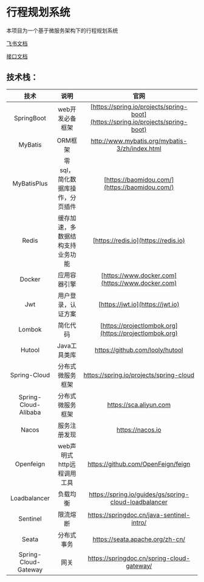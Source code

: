 # 行程规划系统

本项目为一个基于微服务架构下的行程规划系统

[飞书文档](https://ocn5kp8vpe7g.feishu.cn/wiki/MQphwBpPdicdrok4tvKcs6wMnof?from=from_copylink)

[接口文档](https://t9s5013jb1.apifox.cn)

## 技术栈：
|          技术          |          说明           |                             官网                             |
|:--------------------:|:---------------------:|:------------------------------------------------------------:|
|      SpringBoot      |       web开发必备框架       | [https://spring.io/projects/spring-boot](https://spring.io/projects/spring-boot) |
|       MyBatis        |         ORM框架         |        http://www.mybatis.org/mybatis-3/zh/index.html        |
|     MyBatisPlus      |   零sql，简化数据库操作，分页插件   |        [https://baomidou.com/](https://baomidou.com/)        |
|        Redis         |   缓存加速，多数据结构支持业务功能    |             [https://redis.io](https://redis.io)             |
|        Docker        |        应用容器引擎         |       [https://www.docker.com](https://www.docker.com)       |
|         Jwt          |       用户登录，认证方案       |               [https://jwt.io](https://jwt.io)               |
|        Lombok        |         简化代码          |    [https://projectlombok.org](https://projectlombok.org)    |
|        Hutool        |       Java工具类库        |               https://github.com/looly/hutool                |
|     Spring-Cloud     |        分布式微服务框架         |               https://spring.io/projects/spring-cloud               |
| Spring-Cloud-Alibaba |         分布式微服务框架          |                    https://sca.aliyun.com                                  |
|        Nacos         |       服务注册发现       |                    https://nacos.io                                                                        |
|         Openfeign             |  web声明式http远程调用工具                     |          https://github.com/OpenFeign/feign                                                                                                                           |
|        Loadbalancer              |       负载均衡                |                          https://spring.io/guides/gs/spring-cloud-loadbalancer                                                                                                           |
|              Sentinel        |           限流熔断            |                             https://springdoc.cn/java-sentinel-intro/                                                                                                        |
|               Seata       |           分布式事务            |                                https://seata.apache.org/zh-cn/                                                                                                     |
|               Spring-Cloud-Gateway       |       网关                |                     https://springdoc.cn/spring-cloud-gateway/                                                                                                                |

